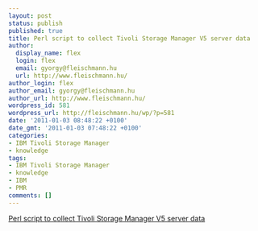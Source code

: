 ```yaml
---
layout: post
status: publish
published: true
title: Perl script to collect Tivoli Storage Manager V5 server data
author:
  display_name: flex
  login: flex
  email: gyorgy@fleischmann.hu
  url: http://www.fleischmann.hu/
author_login: flex
author_email: gyorgy@fleischmann.hu
author_url: http://www.fleischmann.hu/
wordpress_id: 581
wordpress_url: http://fleischmann.hu/wp/?p=581
date: '2011-01-03 08:48:22 +0100'
date_gmt: '2011-01-03 07:48:22 +0100'
categories:
- IBM Tivoli Storage Manager
- knowledge
tags:
- IBM Tivoli Storage Manager
- knowledge
- IBM
- PMR
comments: []
---
```

<p><a href="http://www-01.ibm.com/support/docview.wss?uid=swg21265179">Perl script to collect Tivoli Storage Manager V5 server data</a></p>
